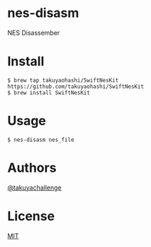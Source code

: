 # nes-disasm

NES Disassember

# Install

```
$ brew tap takuyaohashi/SwiftNesKit https://github.com/takuyaohashi/SwiftNesKit
$ brew install SwiftNesKit
```

# Usage

```
$ nes-disasm nes_file 
```

# Authors

[@takuyachallenge](https://twitter.com/takuyachallenge)

# License

[MIT](https://github.com/takuyaohashi/SwiftNesKit/blob/master/LICENSE)
